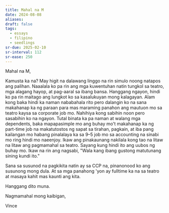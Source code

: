 ```yaml
---
title: Mahal na M
date: 2024-08-08
aliases: 
draft: false
tags:
  - essays
  - filipino
  - seedlings
sr-due: 2025-02-10
sr-interval: 112
sr-ease: 250
---
```

Mahal na M,

Kamusta ka na? May higit na dalawang linggo na rin simulo noong natapos ang palihan. Naaalala ko pa rin ang mga kuwentuhan natin tungkol sa teatro, mga alagang hayop, at pag-aaral sa ibang bansa. Hanggang ngayon, hindi ko pa rin maitago ang lungkot ko sa kasalukuyan mong kalagayan. Alam kong baka hindi ka naman nababahala rito pero dalangin ko na sana makahanap ka ng paraan para mas maraming panahon ang mautuon mo sa teatro kaysa sa corporate job mo. Nahihiya kong sabihin noon pero sasabihin ko na ngayon. Tutal binata ka pa naman at walang mga dependents, baka mapapasimple mo ang buhay mo't makahanap ka ng part-time job na makatutostos ng sapat sa tirahan, pagkain, at iba pang kailangan mo habang pinalalaya ka sa 9–5 job mo sa accounting na sinabi mo ring hindi mo naeenjoy. Ikaw ang pinakaunang nakilala kong tao na litaw na litaw ang pagmamahal sa teatro. Sayang kung hindi ito ang uubos ng buhay mo. Ikaw na rin ang nagsabi, "Wala kang ibang gustong matutunang sining kundi ito."

Sana sa susunod na pagkikita natin ay sa CCP na, pinanonood ko ang susunong mong dula. At sa mga panahong 'yon ay fulltime ka na sa teatro at masaya kahit mas kaunti ang kita.

Hanggang dito muna.

Nagmamahal mong kaibigan,

Vince